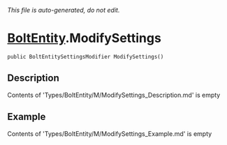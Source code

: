 *This file is auto-generated, do not edit.*

# [BoltEntity](Types/BoltEntity.md).ModifySettings
`public BoltEntitySettingsModifier ModifySettings()`
## Description
Contents of 'Types/BoltEntity/M/ModifySettings_Description.md' is empty
## Example
Contents of 'Types/BoltEntity/M/ModifySettings_Example.md' is empty

